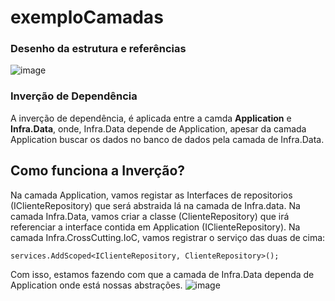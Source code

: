 # exemploCamadas

### Desenho da estrutura e referências
![image](https://github.com/nowlights/exemploCamadas/assets/57915897/ebe99c0e-f004-4b7c-a4a9-0f548de7d53d)


### Inverção de Dependência
A inverção de dependência, é aplicada entre a camda <b>Application</b> e <b>Infra.Data</b>, onde, Infra.Data depende de Application, apesar da camada Application buscar os dados no banco de dados pela camada de Infra.Data.

## Como funciona a Inverção?
Na camada Application, vamos registar as Interfaces de repositorios (IClienteRepository) que será abstraida lá na camada de Infra.data.
Na camada Infra.Data, vamos criar a classe (ClienteRepository) que irá referenciar a interface contida em Application (IClienteRepository).
Na camada Infra.CrossCutting.IoC, vamos registrar o serviço das duas de cima:

`services.AddScoped<IClienteRepository, ClienteRepository>();`

Com isso, estamos fazendo com que a camada de Infra.Data dependa de Application onde está nossas abstrações.
![image](https://github.com/nowlights/exemploCamadas/assets/57915897/423b4811-9b50-4a4b-8c24-dc584b62b8bc)
